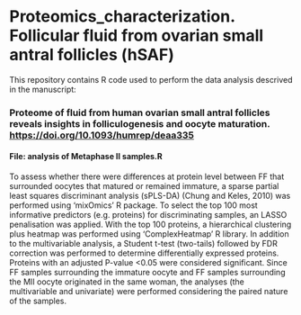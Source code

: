 # Proteomics_characterization. Follicular fluid from ovarian small antral follicles (hSAF)
This repository contains R code used to perform the data analysis descrived in the manuscript:

### Proteome of fluid from human ovarian small antral follicles reveals insights in folliculogenesis and oocyte maturation. https://doi.org/10.1093/humrep/deaa335

#### File: analysis of Metaphase II samples.R
To assess whether there were differences at protein level between FF that surrounded oocytes that matured or remained immature, a sparse partial least squares discriminant analysis (sPLS-DA) (Chung and Keles, 2010) was performed using ‘mixOmics’ R package. To select the top 100 most informative predictors (e.g. proteins) for discriminating samples, an LASSO penalisation was applied. With the top 100 proteins, a hierarchical clustering plus heatmap was performed using ‘ComplexHeatmap’ R library. In addition to the multivariable analysis, a Student t-test (two-tails) followed by FDR correction was performed to determine differentially expressed proteins. Proteins with an adjusted P-value <0.05 were considered significant. Since FF samples surrounding the immature oocyte and FF samples surrounding the MII oocyte originated in the same woman, the analyses (the multivariable and univariate) were performed considering the paired nature of the samples.

